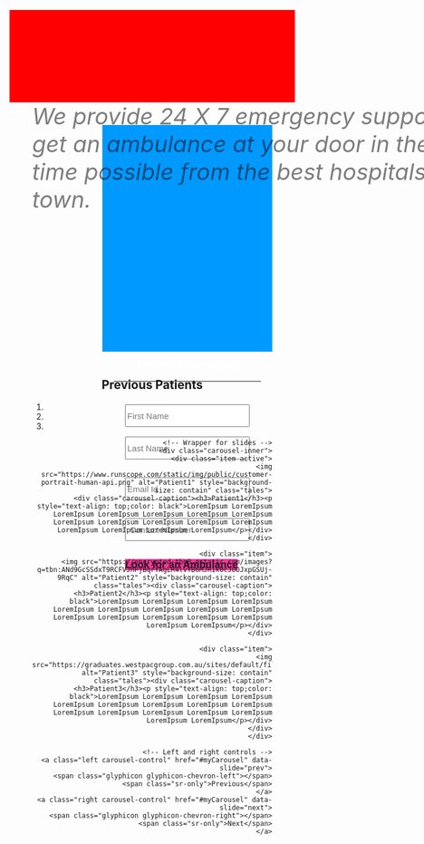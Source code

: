 <!DOCTYPE html>
<html>
<head>
<style>
ul {
    list-style-type: none;
    margin: 0;
    padding: 0;
    overflow: hidden;
    background-color: red;
}

li {
    float: left;
}

li a {
    display: block;
    color: white;
    text-align: center;
    text-decoration: none;
}

li a:hover {
    background-color: red;
}
.boxed1 {
  border: 1px ;
  height: 400px;
  width: 300px;
  background-color: #0099ff;
  align-self: right;
}
.button {
  font: bold 18px Arial;
  text-decoration: none;
  background-color: #ff3399;
  color: white;
}
.tales {
  width: 30%;
}
.carousel-inner{
  width:30%;
  ;
}
.caraosel-caption{
  position: absolute;
    top: 0%;
    bottom: auto;
</style>
<meta charset="utf-8">
  <meta name="viewport" content="width=device-width, initial-scale=1">
  <link rel="stylesheet" href="https://maxcdn.bootstrapcdn.com/bootstrap/3.3.7/css/bootstrap.min.css">
  <link rel="stylesheet" href="https://cdnjs.cloudflare.com/ajax/libs/font-awesome/4.7.0/css/font-awesome.min.css">
  <script src="https://ajax.googleapis.com/ajax/libs/jquery/3.2.1/jquery.min.js"></script>
  <script src="https://maxcdn.bootstrapcdn.com/bootstrap/3.3.7/js/bootstrap.min.js"></script>
</head>
<body>

<ul>
  <li style="width: 1300px"><a class="active" href="#home"><marquee direction="right" scrollamount="15"><P style="font-color: white; font-size: 50px;">HELPING DESK<img src="https://encrypted-tbn0.gstatic.com/images?q=tbn:ANd9GcQ1oUG9qdepQl0A0rsn2TLN01SQ0VsQlOJI2tIUb7r4cbXhXd8w" hspace="20" style="height: 35px; width:50px;white-space: pre;"></P></marquee></img></a></li></ul>

  <div style="float: left; background-size: contain;height: 450px;width: 950px;margin-left: 40px; background-image:url('final.jpg'); opacity: 0.5"> <span style="color: black;font-size: 40px;"><i>We provide 24 X 7 emergency support. You can get an ambulance at your door in the shortest time possible from the best hospitals in your town. </i></span>
    

  </div>
 

   <div align="right" style="margin:40px">

<div class="boxed1">
<div style="margin:20px">
<h2 style="font-family: arial-black;color:white;font-weight: 700; text-align: center;"> Provide your details </h2><hr>
<form name="myform" onsubmit="return CheckPwd()" style="text-align: left;margin: 20px;font-size: 15px;font-family: arial ;" method="post">
<p style="margin-top: 40px;">
 <input type="text" name="fn" placeholder="First Name" style=" font-size: 15px;text-align: left;width: 100%;height: 40px;" required><br><br>
  <input type="text" name="tn" placeholder="Last Name" style=" font-size: 15px;text-align: left;width: 100%;height: 40px;" required><br><br>

 <input type="email" name="ID" placeholder="Email Id" style=" font-size: 15px;text-align: left;width: 100%;height: 40px;" required><br><br>
  
<input type="number" name="ID" placeholder=" Contact Number" style=" font-size: 15px;text-align: left;width: 100%;height: 40px;" required><br> <br>

  <a href="" class="button">Look for an Ambulance</a> </form>
  
   </div>
   </div>
   <br>
   <div class="container">
  <h2 style="text-align: center;">Previous Patients</h2>  
  <div id="myCarousel" class="carousel slide" data-ride="carousel">
    <!-- Indicators -->
    <ol class="carousel-indicators">
      <li data-target="#myCarousel" data-slide-to="0" class="active"></li>
      <li data-target="#myCarousel" data-slide-to="1"></li>
      <li data-target="#myCarousel" data-slide-to="2"></li>
    </ol>

    <!-- Wrapper for slides -->
    <div class="carousel-inner">
      <div class="item active">
        <img src="https://www.runscope.com/static/img/public/customer-portrait-human-api.png" alt="Patient1" style="background-size: contain" class="tales">
        <div class="carousel-caption"><h3>Patient1</h3><p style="text-align: top;color: black">LoremIpsum LoremIpsum LoremIpsum LoremIpsum LoremIpsum LoremIpsum LoremIpsum LoremIpsum LoremIpsum LoremIpsum LoremIpsum LoremIpsum LoremIpsum LoremIpsum LoremIpsum LoremIpsum</p></div>
      </div>

      <div class="item">
        <img src="https://encrypted-tbn0.gstatic.com/images?q=tbn:ANd9GcSSdxT9RCFVJhPjBqrYAgLR4lvYB6MJR1k0cJOOJxpGSUj-9RqC" alt="Patient2" style="background-size: contain" class="tales"><div class="carousel-caption"><h3>Patient2</h3><p style="text-align: top;color: black">LoremIpsum LoremIpsum LoremIpsum LoremIpsum LoremIpsum LoremIpsum LoremIpsum LoremIpsum LoremIpsum LoremIpsum LoremIpsum LoremIpsum LoremIpsum LoremIpsum LoremIpsum LoremIpsum</p></div>
      </div>
    
      <div class="item">
        <img src="https://graduates.westpacgroup.com.au/sites/default/files/human_resources.png" alt="Patient3" style="background-size: contain" class="tales"><div class="carousel-caption"><h3>Patient3</h3><p style="text-align: top;color: black">LoremIpsum LoremIpsum LoremIpsum LoremIpsum LoremIpsum LoremIpsum LoremIpsum LoremIpsum LoremIpsum LoremIpsum LoremIpsum LoremIpsum LoremIpsum LoremIpsum LoremIpsum LoremIpsum</p></div>
      </div>
    </div>

    <!-- Left and right controls -->
    <a class="left carousel-control" href="#myCarousel" data-slide="prev">
      <span class="glyphicon glyphicon-chevron-left"></span>
      <span class="sr-only">Previous</span>
    </a>
    <a class="right carousel-control" href="#myCarousel" data-slide="next">
      <span class="glyphicon glyphicon-chevron-right"></span>
      <span class="sr-only">Next</span>
    </a>
  </div>
</div>

</body>
</html>

